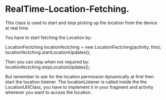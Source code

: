 # RealTime-Location-Fetching.
This class is used to start and stop picking up the location from the device at real time. 

You have to start fetching the Location by:
 
 LocationFectching locationfectching = new LocationFectching(activity, this);
 locationfectching.startLocationUpdates();
 
 Then you can stop when not required by:
 locationfectching.stopLocationUpdates();
 
 But remember to ask for the location permission dynamically at first then start the location listener. 
 The locationListener is called inside the the LocationUtilClass, you have to implement it in your fragment and activity wherever you want  to access the location. 
 
